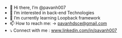 - 👋 Hi there, I’m @pavanh007
- 👀 I’m interested in back-end Technologies
- 🌱 I’m currently learning Loopback framework
- 📫 How to reach me: -> pavanhdsce@gmail.com
- ⤵️ Connect with me : www.linkedin.com/in/pavanh007


